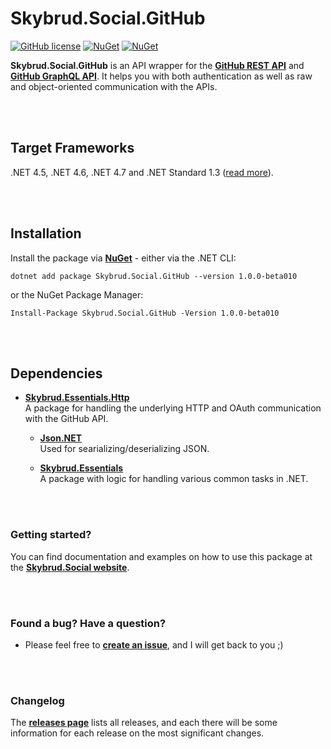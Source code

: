 # Skybrud.Social.GitHub

[![GitHub license](https://img.shields.io/badge/license-MIT-blue.svg)](https://github.com/abjerner/Skybrud.Social.GitHub/blob/v1/main/LICENSE.md)
[![NuGet](https://img.shields.io/nuget/v/Skybrud.Social.GitHub.svg)](https://www.nuget.org/packages/Skybrud.Social.GitHub)
[![NuGet](https://img.shields.io/nuget/dt/Skybrud.Social.GitHub.svg)](https://www.nuget.org/packages/Skybrud.Social.GitHub)

**Skybrud.Social.GitHub** is an API wrapper for the [**GitHub REST API**](https://docs.github.com/en/rest) and [**GitHub GraphQL API**](https://docs.github.com/en/graphql). It helps you with both authentication as well as raw and object-oriented communication with the APIs.





<br /><br />

## Target Frameworks

.NET 4.5, .NET 4.6, .NET 4.7 and .NET Standard 1.3 ([read more](https://www.nuget.org/packages/Skybrud.Social.GitHub#supportedframeworks-body-tab)).




<br /><br />

## Installation

Install the package via [**NuGet**](https://www.nuget.org/packages/Skybrud.Social.GitHub) - either via the .NET CLI:

```
dotnet add package Skybrud.Social.GitHub --version 1.0.0-beta010
```

or the NuGet Package Manager:

```
Install-Package Skybrud.Social.GitHub -Version 1.0.0-beta010
```






<br /><br />

## Dependencies

- [**Skybrud.Essentials.Http**](https://github.com/abjerner/Skybrud.Social)<br />A package for handling the underlying HTTP and OAuth communication with the GitHub API.

  - [**Json.NET**](https://github.com/jamesnk/newtonsoft.json)<br />Used for searializing/deserializing JSON.

  - [**Skybrud.Essentials**](https://github.com/skybrud/Skybrud.Essentials)<br />A package with logic for handling various common tasks in .NET.





<br /><br />
### Getting started?
You can find documentation and examples on how to use this package at the [**Skybrud.Social website**][Website].



<br /><br />
### Found a bug? Have a question?
* Please feel free to [**create an issue**][Issues], and I will get back to you ;)



<br /><br />
### Changelog
The [**releases page**][Releases] lists all releases, and each there will be some information for each release on the most significant changes.






[Website]: http://social.skybrud.dk/github/
[NuGetPackage]: https://www.nuget.org/packages/Skybrud.Social.GitHub
[GitHubRelease]: https://github.com/abjerner/Skybrud.Social.GitHub/releases/latest
[Releases]: https://github.com/abjerner/Skybrud.Social.GitHub/releases
[Issues]: https://github.com/abjerner/Skybrud.Social.GitHub/issues
